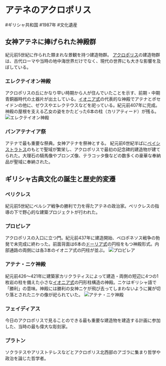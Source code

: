 # アテネのアクロポリス
#ギリシャ共和国 #1987年 #文化遺産
## 女神アテネに捧げられた神殿群
紀元前5世紀に作られた類まれな景観を持つ建造物群。
[アクロポリス](../terms/アクロポリス.md)の建造物群は、古代ローマや当時の地中海世界だけでなく、現代の世界にも大きな影響を及ぼしている。
### エレクテイオン神殿
アクロポリスの丘にかなり早い時期から人が住んでいたことを示す、前期・中期青銅器時代の土器片が出土している。[イオニア式](../terms/イオニア式.md)の代表的な神殿でアテナとポセイドンの他に、ゼウスやエレクテウスなどを祀っている。紀元前407年に完成。神殿の屋根を支える乙女の姿をかたどった6本の柱（カリアティード）が残る。
![エレクテイオン神殿](https://upload.wikimedia.org/wikipedia/commons/thumb/3/37/Athen_Erechtheum_BW_2017-10-09_13-47-38.jpg/2560px-Athen_Erechtheum_BW_2017-10-09_13-47-38.jpg)
### パンアテナイア祭
アテナで最も重要な祭典。女神アテナを祭神とする。
紀元前6世紀半ばに[ペイシストラトス](../terms/ペイシストラトス.md)のもとで聖域が繁栄し、アクロポリスで最初の記念碑的建造物が建てられた。大理石の騎馬像やブロンズ像、テラコッタ像などの数多くの豪華な奉納品が聖域に奉納された。
## ギリシャ古典文化の誕生と歴史的変遷
### ペリクレス
紀元前5世紀にペルシア戦争の勝利で力を得たアテネの政治家。ペリクレスの指導の下で野心的な建築プロジェクトが行われた。
### プロピレア
アクロポリスの入口に立つ門。紀元前437年に建造開始、ペロポネソス戦争の勃発で未完成に終わった。前面背面は6本の[ドーリア式](../terms/ドーリア式.md)の円柱をもつ神殿形式。内部通路の両側には各3本のイオニア式の円柱が並ぶ。
![プロピレア](https://upload.wikimedia.org/wikipedia/commons/f/f6/East_Facade_of_the_Propylaea_on_July_23%2C_2019.jpg)
### アテナ・ニケ神殿
紀元前426〜421年に建築家カリクラティスによって建造・両側の短辺に4つの1枚岩の柱を備えた小さな[イオニア式](../terms/イオニア式.md)の円形柱構造の神殿。ニケはギリシャ語で「勝利」の意味。神殿には勝利の女神ニケが飛び去ってしまわないように翼が切り落とされたニケの像が祀られていた。
![アテナ・ニケ神殿](https://upload.wikimedia.org/wikipedia/commons/thumb/0/05/Temple_of_Athena_Nik%C3%A8_from_Propylaea%2C_Acropolis%2C_Athens%2C_Greece.jpg/2560px-Temple_of_Athena_Nik%C3%A8_from_Propylaea%2C_Acropolis%2C_Athens%2C_Greece.jpg)
### フェイディアス
今日のアクロポリスで見ることのできる最も重要な建造物を建造する計画に参加した、当時の最も偉大な彫刻家。
### プラトン
ソクラテスやアリストテレスなどとアクロポリス北西部のアゴラに集まり哲学や政治を論じた哲学者。
